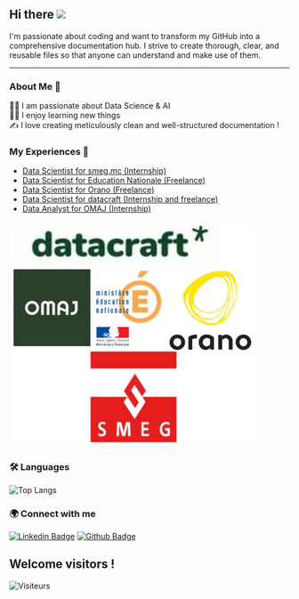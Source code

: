 ## Hi there <img src="https://media.giphy.com/media/hvRJCLFzcasrR4ia7z/giphy.gif" width="25">

I'm passionate about coding and want to transform my GitHub into a comprehensive documentation hub. I strive to create thorough, clear, and reusable files so that anyone can understand and make use of them.
___

### About Me 🚀
👨‍💻 I am passionate about Data Science & AI </br>
🧑‍🎓 I enjoy learning new things </br>
✍️ I love creating meticulously clean and well-structured documentation !

### My Experiences 🙌
- [Data Scientist for smeg.mc (Internship)](https://www.smeg.mc/) 
- [Data Scientist for Education Nationale (Freelance)](https://www.education.gouv.fr/)
- [Data Scientist for Orano (Freelance)](https://www.orano.group/fr) 
- [Data Scientist for datacraft (Internship and freelance)](https://datacraft.paris/) 
- [Data Analyst for OMAJ (Internship)](https://omaj.fr/)

![](logos_entreprises.jpg)


### 🛠 Languages

![Top Langs](https://github-readme-stats.vercel.app/api/top-langs/?username=Mastocodeur&layout=compact)


### 🌍 Connect with me
[![Linkedin Badge](https://img.shields.io/badge/-LinkedIn-0072b1?style=flat&logo=Linkedin&logoColor=white&link=https://www.linkedin.com/in/rgasmi/?locale=en_US)](https://www.linkedin.com/in/rgasmi/?locale=en_US)
[![Github Badge](https://img.shields.io/badge/-GitHub-grey?style=flat&logo=github&logoColor=white&link=https://github.com/Mastocodeur)](https://github.com/Mastocodeur)

## Welcome visitors ! 

![Visiteurs](https://visitor-badge.laobi.icu/badge?page_id=Mastocodeur.Mastocodeur)




